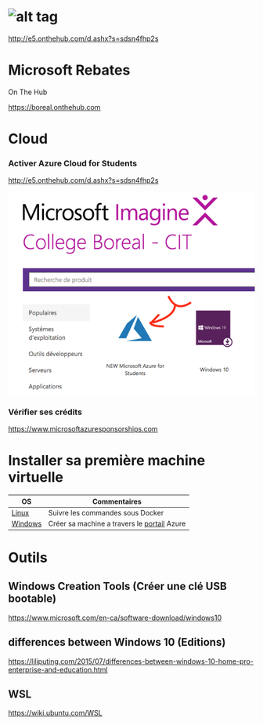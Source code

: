 


# ![alt tag](https://raw.githubusercontent.com/CollegeBoreal/Tutoriels/master/7.Microsoft/images/IMAGINE.png)

http://e5.onthehub.com/d.ashx?s=sdsn4fhp2s

# Microsoft Rebates

On The Hub

https://boreal.onthehub.com

# Cloud

### Activer Azure Cloud for Students

http://e5.onthehub.com/d.ashx?s=sdsn4fhp2s

![Alt Tag](./images/Free_Azure.png)

### Vérifier ses crédits

https://www.microsoftazuresponsorships.com

# Installer sa première machine virtuelle


| OS                   | Commentaires                                       |
|----------------------|----------------------------------------------------|
|[Linux](./AZURE.md)   | Suivre les commandes sous Docker                   |
|[Windows ](https://docs.microsoft.com/en-us/azure/virtual-machines/windows/quick-create-portal)| Créer sa machine a travers le [portail](https://portal.azure.com) Azure | 



# Outils

## Windows Creation Tools (Créer une clé USB bootable)

https://www.microsoft.com/en-ca/software-download/windows10

## differences between Windows 10 (Editions)
https://liliputing.com/2015/07/differences-between-windows-10-home-pro-enterprise-and-education.html

## WSL

https://wiki.ubuntu.com/WSL
